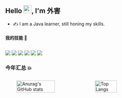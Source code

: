 <!-- 标题 + 个人描述, emoji 取自: http://emojihomepage.com -->
<p align="left">
  <h2 height="150px" align="left">
    Hello <img src="https://cdn.jsdelivr.net/gh/MaleWeb/picture/images/techblog/hi.gif" width="25">, I'm 外害
  </h2>
</p>


- ✍ I am a Java learner, still honing my skills.
<!--- 🏋 I'm passionate about fitness, and it pays off ~
- 👨‍💻 I'm passionate about coding and have been developing my skill ~
- 👻 I love to share, and currently share technical articles at [juejin](https://juejin.cn/user/4459274891717223)
- ⛺️ I have a private site: [kunlunxu](https://kunlunxu.cc), you're welcome to come! ~
- 📨 My email address is `moyuanjun@kunlunxu.cc` Welcome to contact me 👏🏻 ~--!>
  


<!-- 
  技术栈标签, 小标签来自: https://shields.io/
  1. shields 链接格式: https://img.shields.io/badge/-{标签文本}-{标签背景色}?style={标签类型}&logo={标签前面 Logo}&logoColor={Logo 颜色}
  2. shields 可选 Logo 列表参考: https://github.com/simple-icons/simple-icons/blob/develop/slugs.md
-->
<p align="left">
  <h4>我的技能 🤞</h4>
</p>
<h2></h2>

<div align="left">
  <img src="https://img.shields.io/badge/-Java-red?style=flat&logo=java&logoColor=white">
  <img src="https://img.shields.io/badge/-Spring-0fdb27?style=flat&logo=Spring&logoColor=white">
  <img src="https://img.shields.io/badge/-MySQL-2b6dbf?style=flat&logo=Mysql&logoColor=white">
  <img src="https://img.shields.io/badge/-Redis-cf1322?style=flat&logo=redis&logoColor=white">
  <img src="https://img.shields.io/badge/-Vue-3C873A?style=flat&logo=Vue.js&logoColor=white">
  <img src="https://img.shields.io/badge/-Git-ee462c?style=flat&logo=git&logoColor=white">
</div>


<p align="left">
  <h3>今年汇总 💥</h3>
</p>
<h2></h2>
<div style="display: flex; justify-content: center;">
    <img src="https://github-readme-stats.vercel.app/api?username=ywaihai&show_icons=true&title_color=000&text_color=000&ring_color=000&bg_color=0,FF6666,FF9966,FFFF66" alt="Anurag's GitHub stats" style="width: 49%;">
    <img src="https://github-readme-stats.vercel.app/api/top-langs/?username=ywaihai&layout=compact&title_color=000&text_color=000&ring_color=000&&bg_color=0,FFFF66,66FFFF,6666FF" alt="Top Langs" style="width: 37%;">
</div>


